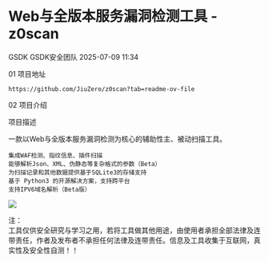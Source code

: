 #  Web与全版本服务漏洞检测工具 - z0scan  
GSDK  GSDK安全团队   2025-07-09 11:34  
  
01 项目地址  
  
```
https://github.com/JiuZero/z0scan?tab=readme-ov-file
```  
  
  
  
02 项目介绍  
  
项目描述  
  
一款以Web与全版本服务漏洞检测为核心的辅助性主、被动扫描工具。  
```
集成WAF检测、指纹信息、插件扫描
能够解析Json、XML、伪静态等复杂格式的参数（Beta）
为扫描记录和其他数据提供基于SQLite3的存储支持
基于 Python3 的开源解决方案，支持跨平台
支持IPV6域名解析（Beta版）
```  
  
![](https://mmbiz.qpic.cn/sz_mmbiz_png/Xu1xJEZRrFjl8AiaGEF3ysTu3Ktt0w6LzItu3ZhY4FpAV8zDomKHsR43O3bGhuShaEPuelicD3YHDSdguyYvZlXw/640?wx_fmt=png&from=appmsg "")  
  
注：  
工具仅供安全研究与学习之用，若将工具做其他用途，由使用者承担全部法律及连带责任，作者及发布者不承担任何法律及连带责任。信息及工具收集于互联网，真实性及安全性自测！！  
  
  
  
  
  
